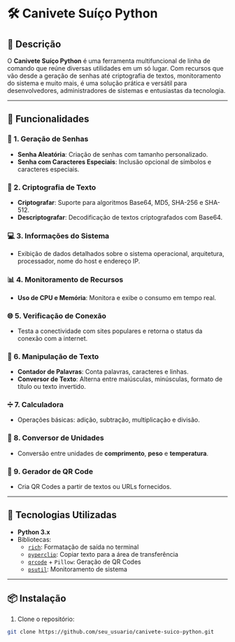 # 🛠️ Canivete Suíço Python

## 🔎 Descrição

O **Canivete Suíço Python** é uma ferramenta multifuncional de linha de comando que reúne diversas utilidades em um só lugar. Com recursos que vão desde a geração de senhas até criptografia de textos, monitoramento do sistema e muito mais, é uma solução prática e versátil para desenvolvedores, administradores de sistemas e entusiastas da tecnologia.

---

## 🚀 Funcionalidades

### 🔐 1. Geração de Senhas
- **Senha Aleatória**: Criação de senhas com tamanho personalizado.  
- **Senha com Caracteres Especiais**: Inclusão opcional de símbolos e caracteres especiais.

### 🔏 2. Criptografia de Texto
- **Criptografar**: Suporte para algoritmos Base64, MD5, SHA-256 e SHA-512.  
- **Descriptografar**: Decodificação de textos criptografados com Base64.

### 💻 3. Informações do Sistema
- Exibição de dados detalhados sobre o sistema operacional, arquitetura, processador, nome do host e endereço IP.

### 📊 4. Monitoramento de Recursos
- **Uso de CPU e Memória**: Monitora e exibe o consumo em tempo real.

### 🌐 5. Verificação de Conexão
- Testa a conectividade com sites populares e retorna o status da conexão com a internet.

### 📝 6. Manipulação de Texto
- **Contador de Palavras**: Conta palavras, caracteres e linhas.  
- **Conversor de Texto**: Alterna entre maiúsculas, minúsculas, formato de título ou texto invertido.

### ➗ 7. Calculadora
- Operações básicas: adição, subtração, multiplicação e divisão.

### 🔄 8. Conversor de Unidades
- Conversão entre unidades de **comprimento**, **peso** e **temperatura**.

### 📱 9. Gerador de QR Code
- Cria QR Codes a partir de textos ou URLs fornecidos.

---

## 🧰 Tecnologias Utilizadas

- **Python 3.x**
- Bibliotecas:
  - [`rich`](https://github.com/Textualize/rich): Formatação de saída no terminal  
  - [`pyperclip`](https://github.com/asweigart/pyperclip): Copiar texto para a área de transferência  
  - [`qrcode`](https://github.com/lincolnloop/python-qrcode) + `Pillow`: Geração de QR Codes  
  - [`psutil`](https://github.com/giampaolo/psutil): Monitoramento de sistema

---

## 📦 Instalação

1. Clone o repositório:
```bash
git clone https://github.com/seu_usuario/canivete-suico-python.git
